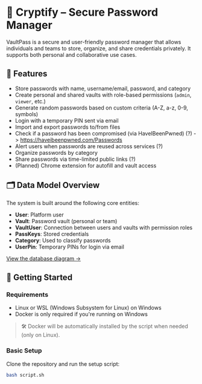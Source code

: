 # 🔐 Cryptify – Secure Password Manager

VaultPass is a secure and user-friendly password manager that allows individuals and teams to store, organize, and share credentials privately. It supports both personal and collaborative use cases.

## 🧩 Features

- Store passwords with name, username/email, password, and category
- Create personal and shared vaults with role-based permissions (`admin`, `viewer`, etc.)
- Generate random passwords based on custom criteria (A-Z, a-z, 0-9, symbols)
- Login with a temporary PIN sent via email
- Import and export passwords to/from files
- Check if a password has been compromised (via HaveIBeenPwned) (?) -> https://haveibeenpwned.com/Passwords
- Alert users when passwords are reused across services (?)
- Organize passwords by category
- Share passwords via time-limited public links (?)
- (Planned) Chrome extension for autofill and vault access

## 🗂️ Data Model Overview

The system is built around the following core entities:

- **User**: Platform user
- **Vault**: Password vault (personal or team)
- **VaultUser**: Connection between users and vaults with permission roles
- **PassKeys**: Stored credentials
- **Category**: Used to classify passwords
- **UserPin**: Temporary PINs for login via email

[View the database diagram →](DB_Model.png)

## 🚀 Getting Started

### Requirements

- Linux or WSL (Windows Subsystem for Linux) on Windows  
- Docker is only required if you're running on Windows

> 🛠️ Docker will be automatically installed by the script when needed (only on Linux).


### Basic Setup

Clone the repository and run the setup script:

```bash
bash script.sh